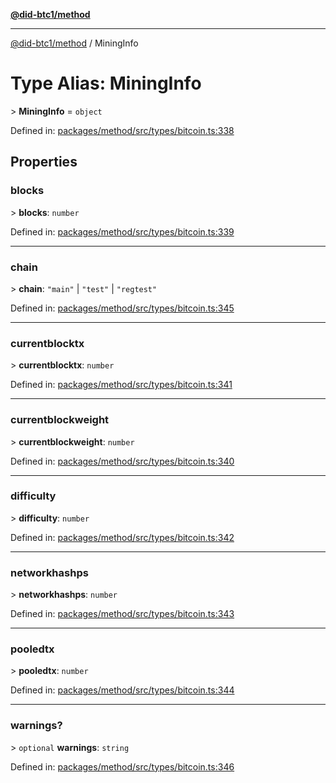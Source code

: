 [**@did-btc1/method**](../README.md)

***

[@did-btc1/method](../globals.md) / MiningInfo

# Type Alias: MiningInfo

&gt; **MiningInfo** = `object`

Defined in: [packages/method/src/types/bitcoin.ts:338](https://github.com/dcdpr/did-btc1-js/blob/4ab6f9915d95beed9bc633644c9db1539395f512/packages/method/src/types/bitcoin.ts#L338)

## Properties

### blocks

&gt; **blocks**: `number`

Defined in: [packages/method/src/types/bitcoin.ts:339](https://github.com/dcdpr/did-btc1-js/blob/4ab6f9915d95beed9bc633644c9db1539395f512/packages/method/src/types/bitcoin.ts#L339)

***

### chain

&gt; **chain**: `"main"` \| `"test"` \| `"regtest"`

Defined in: [packages/method/src/types/bitcoin.ts:345](https://github.com/dcdpr/did-btc1-js/blob/4ab6f9915d95beed9bc633644c9db1539395f512/packages/method/src/types/bitcoin.ts#L345)

***

### currentblocktx

&gt; **currentblocktx**: `number`

Defined in: [packages/method/src/types/bitcoin.ts:341](https://github.com/dcdpr/did-btc1-js/blob/4ab6f9915d95beed9bc633644c9db1539395f512/packages/method/src/types/bitcoin.ts#L341)

***

### currentblockweight

&gt; **currentblockweight**: `number`

Defined in: [packages/method/src/types/bitcoin.ts:340](https://github.com/dcdpr/did-btc1-js/blob/4ab6f9915d95beed9bc633644c9db1539395f512/packages/method/src/types/bitcoin.ts#L340)

***

### difficulty

&gt; **difficulty**: `number`

Defined in: [packages/method/src/types/bitcoin.ts:342](https://github.com/dcdpr/did-btc1-js/blob/4ab6f9915d95beed9bc633644c9db1539395f512/packages/method/src/types/bitcoin.ts#L342)

***

### networkhashps

&gt; **networkhashps**: `number`

Defined in: [packages/method/src/types/bitcoin.ts:343](https://github.com/dcdpr/did-btc1-js/blob/4ab6f9915d95beed9bc633644c9db1539395f512/packages/method/src/types/bitcoin.ts#L343)

***

### pooledtx

&gt; **pooledtx**: `number`

Defined in: [packages/method/src/types/bitcoin.ts:344](https://github.com/dcdpr/did-btc1-js/blob/4ab6f9915d95beed9bc633644c9db1539395f512/packages/method/src/types/bitcoin.ts#L344)

***

### warnings?

&gt; `optional` **warnings**: `string`

Defined in: [packages/method/src/types/bitcoin.ts:346](https://github.com/dcdpr/did-btc1-js/blob/4ab6f9915d95beed9bc633644c9db1539395f512/packages/method/src/types/bitcoin.ts#L346)
